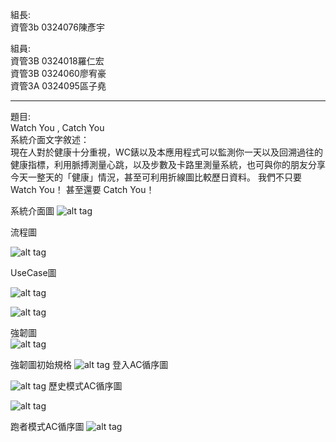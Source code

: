 
組長:  
資管3b 0324076陳彥宇
  
組員:  
資管3B 0324018羅仁宏  
資管3B 0324060廖宥豪  
資管3A 0324095區子堯  


-----------------------------------
題目:   
Watch You , Catch You  
系統介面文字敘述：  
現在人對於健康十分重視，WC錶以及本應用程式可以監測你一天以及回溯過往的健康指標，利用脈搏測量心跳，以及步數及卡路里測量系統，也可與你的朋友分享今天一整天的「健康」情況，甚至可利用折線圖比較歷日資料。
我們不只要Watch You！
甚至還要  Catch You！

系統介面圖
![alt tag](https://github.com/teddyan/oose_0324076/blob/master/%E4%BB%8B%E9%9D%A2%E5%9C%96.png)


流程圖

![alt tag](https://github.com/teddyan/oose_0324076/blob/master/%E6%B5%81%E7%A8%8B%E5%9C%96.png)


UseCase圖
  
![alt tag](https://github.com/teddyan/oose_0324076/blob/master/USECASE.png)
  
![alt tag](https://github.com/teddyan/oose_0324076/blob/master/UseCase_2.png)

強韌圖  
![alt tag](https://github.com/teddyan/oose_0324076/blob/master/%E5%BC%B7%E9%9F%8C%E5%9C%96.png)

強韌圖初始規格
![alt tag](https://github.com/teddyan/oose_0324076/blob/master/%E5%BC%B7%E9%9F%8C%E5%9C%96%E4%B9%8B%E5%88%9D%E5%A7%8B%E8%A6%8F%E6%A0%BC.png)
登入AC循序圖

![alt tag](https://github.com/teddyan/oose_0324076/blob/master/%E7%99%BB%E5%85%A5AC.png)
歷史模式AC循序圖
 
![alt tag](https://github.com/teddyan/oose_0324076/blob/master/%E6%AD%B7%E5%8F%B2%E6%A8%A1%E5%BC%8FAC.png)
 
跑者模式AC循序圖
![alt tag](https://github.com/teddyan/oose_0324076/blob/master/%E8%B7%91%E8%80%85%E6%A8%A1%E5%BC%8FAC.png)
